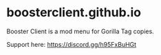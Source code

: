 # boosterclient.github.io
Booster Client is a mod menu for Gorilla Tag copies.

Support here: https://discord.gg/h95FxBuHGt
